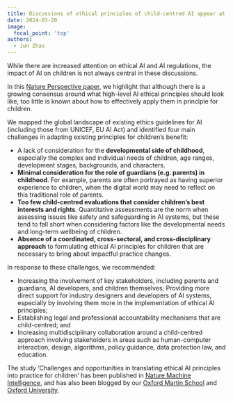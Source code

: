 ```yaml
---
title: Discussions of ethical principles of child-centred AI appear at Nature Machine Intelligence
date: 2024-03-20
image:
  focal_point: 'top'
authors:
  - Jun Zhao
---
```



While there are increased attention on ethical AI and AI regulations, the impact of AI on children is not always central in these discussions.

In this [Nature Perspective paper](https://www.nature.com/articles/s42256-024-00805-x), we highlight that although there is a growing consensus around what high-level AI ethical principles should look like, too little is known about how to effectively apply them in principle for children. 


We mapped the global landscape of existing ethics guidelines for AI (including those from UNICEF, EU AI Act) and identified four main challenges in adapting existing principles for children’s benefit:

- A lack of consideration for the **developmental side of childhood**, especially the complex and individual needs of children, age ranges, development stages, backgrounds, and characters.
- **Minimal consideration for the role of guardians (e.g. parents) in childhood**. For example, parents are often portrayed as having superior experience to children, when the digital world may need to reflect on this traditional role of parents.
- **Too few child-centred evaluations that consider children’s best interests and rights**. Quantitative assessments are the norm when assessing issues like safety and safeguarding in AI systems, but these tend to fall short when considering factors like the developmental needs and long-term wellbeing of children.
- **Absence of a coordinated, cross-sectoral, and cross-disciplinary approach** to formulating ethical AI principles for children that are necessary to bring about impactful practice changes.

In response to these challenges, we recommended:

- Increasing the involvement of key stakeholders, including parents and guardians, AI developers, and children themselves;
Providing more direct support for industry designers and developers of AI systems, especially by involving them more in the implementation of ethical AI principles;
- Establishing legal and professional accountability mechanisms that are child-centred; and
- Increasing multidisciplinary collaboration around a child-centred approach involving stakeholders in areas such as human-computer interaction, design, algorithms, policy guidance, data protection law, and education.


The study ‘Challenges and opportunities in translating ethical AI principles into practice for children’ has been published in [Nature Machine Intelligence](https://www.nature.com/articles/s42256-024-00805-x), and has also been blogged by our [Oxford Martin School](https://www.oxfordmartin.ox.ac.uk/news/ai-ethics-are-ignoring-children-say-oxford-martin-researchers/) and [Oxford University](https://www.ox.ac.uk/news/2024-03-21-ai-ethics-are-ignoring-children-say-oxford-researchers).